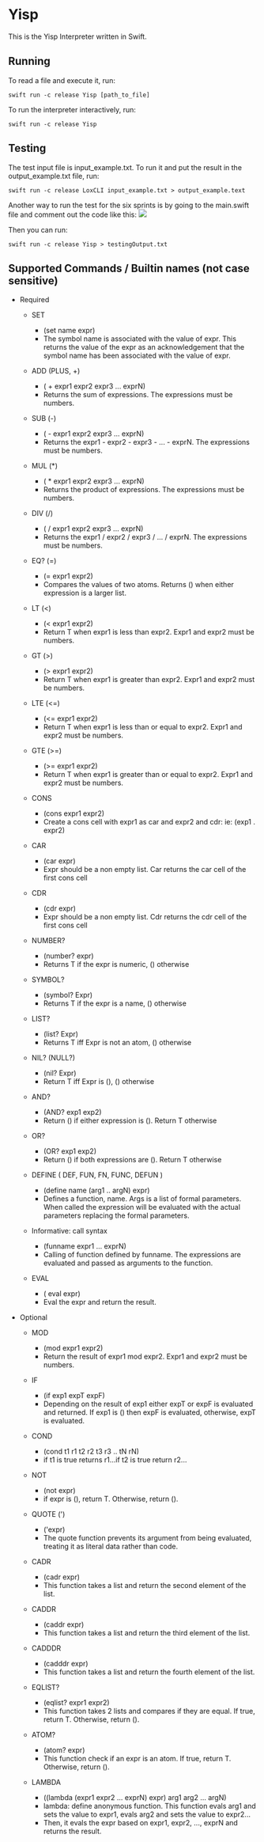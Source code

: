 # Yisp
This is the Yisp Interpreter written in Swift. 

## Running

To read a file and execute it, run: 

```
swift run -c release Yisp [path_to_file]
```

To run the interpreter interactively, run: 

```
swift run -c release Yisp
```

## Testing
The test input file is input_example.txt. To run it and put the result in the output_example.txt file, run: 

```
swift run -c release LoxCLI input_example.txt > output_example.text
```

Another way to run the test for the six sprints is by going to the main.swift file and comment out the code like this: 
![](https://github.com/ttdo19/Lotties/blob/main/Run%20Test.png)

Then you can run: 
```
swift run -c release Yisp > testingOutput.txt
```

## Supported Commands / Builtin names (not case sensitive)

* Required

    - SET
        - (set name expr)
        - The symbol name is associated with the value of expr. This returns the value of the expr as an acknowledgement that the symbol name has been associated with the value of expr.

    - ADD (PLUS, +)
        - ( + expr1 expr2 expr3 ... exprN)
        - Returns the sum of expressions. The expressions must be numbers. 

    - SUB (-)
        - ( - expr1 expr2 expr3 ... exprN)
        - Returns the expr1 - expr2 - expr3 - ... - exprN. The expressions must be numbers. 

    - MUL (*)
        - ( \* expr1 expr2 expr3 ... exprN)
        - Returns the product of expressions. The expressions must be numbers. 

    - DIV (/)
        - ( / expr1 expr2 expr3 ... exprN)
        - Returns the expr1 / expr2 / expr3 / ... / exprN. The expressions must be numbers. 

    - EQ? (=)
        - (= expr1 expr2)
        - Compares the values of two atoms. Returns () when either expression is a larger list.

    - LT (<)
        - (< expr1 expr2)
        - Return T when expr1 is less than expr2. Expr1 and expr2 must be numbers.

    - GT (>)
        - (> expr1 expr2)
        - Return T when expr1 is greater than expr2. Expr1 and expr2 must be numbers.

    - LTE (<=)
        - (<= expr1 expr2)
        - Return T when expr1 is less than or equal to expr2. Expr1 and expr2 must be numbers.

    - GTE (>=)
        - (>= expr1 expr2)
        - Return T when expr1 is greater than or equal to expr2. Expr1 and expr2 must be numbers.

    - CONS 
        - (cons expr1 expr2)
        - Create a cons cell with expr1 as car and expr2 and cdr: ie: (exp1 . expr2)

    - CAR
        - (car expr)
        - Expr should be a non empty list. Car returns the car cell of the first cons cell

    - CDR 
        - (cdr expr)
        - Expr should be a non empty list. Cdr returns the cdr cell of the first cons cell

    - NUMBER?
        - (number? expr)
        - Returns T if the expr is numeric, () otherwise

    - SYMBOL?
        - (symbol? Expr)
        - Returns T if the expr is a name, () otherwise

    - LIST?
        - (list? Expr)
        - Returns T iff Expr is not an atom, () otherwise

    - NIL? (NULL?)
        - (nil? Expr)
        - Return T iff Expr is (), () otherwise

    - AND?
        - (AND? exp1 exp2)
        - Return () if either expression is (). Return T otherwise

    - OR?
        - (OR? exp1 exp2)
        - Return () if both expressions are (). Return T otherwise

    - DEFINE ( DEF, FUN, FN, FUNC, DEFUN )
        - (define name (arg1 .. argN) expr)
        - Defines a function, name. Args is a list of formal parameters. When called the expression will be evaluated with the actual parameters replacing the formal parameters.

    - Informative: call syntax
        - (funname expr1 ... exprN)
        - Calling of function defined by funname. The expressions are evaluated and passed as arguments to the function.

    - EVAL 
        - ( eval expr)
        - Eval the expr and return the result.

* Optional

    - MOD
        - (mod expr1 expr2)
        - Return the result of expr1 mod expr2. Expr1 and expr2 must be numbers.

    - IF
        - (if exp1 expT expF) 
        - Depending on the result of exp1 either expT or expF is evaluated and returned. If exp1 is () then expF is evaluated, otherwise, expT is evaluated.

    - COND
        - (cond t1 r1 t2 r2 t3 r3 .. tN rN)
        - if t1 is true returns r1...if t2 is true return r2...

    - NOT 
        - (not expr)
        - if expr is (), return T. Otherwise, return ().

    - QUOTE (')
        - ('expr)
        - The quote function prevents its argument from being evaluated, treating it as literal data rather than code.

    - CADR
        - (cadr expr)
        - This function takes a list and return the second element of the list.

    - CADDR
        - (caddr expr)
        - This function takes a list and return the third element of the list.

    - CADDDR
        - (cadddr expr)
        - This function takes a list and return the fourth element of the list. 

    - EQLIST?
        - (eqlist? expr1 expr2)
        - This function takes 2 lists and compares if they are equal. If true, return T. Otherwise, return (). 

    - ATOM?
        - (atom? expr)
        - This function check if an expr is an atom. If true, return T. Otherwise, return ().

    - LAMBDA
        - ((lambda (expr1 expr2 ... exprN) expr) arg1 arg2 ... argN)
        - lambda: define anonymous function. This function evals arg1 and sets the value to expr1, evals arg2 and sets the value to expr2...
        - Then, it evals the expr based on expr1, expr2, ..., exprN and returns the result. 






